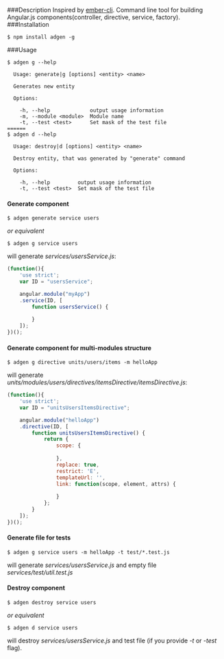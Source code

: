###Description
Inspired by [ember-cli](http://www.ember-cli.com/). Command line tool for building Angular.js components(controller, directive, service, factory).
###Installation
```
$ npm install adgen -g
```
###Usage
```
$ adgen g --help

  Usage: generate|g [options] <entity> <name>

  Generates new entity

  Options:

    -h, --help             output usage information
    -m, --module <module>  Module name
    -t, --test <test>      Set mask of the test file
======
$ adgen d --help

  Usage: destroy|d [options] <entity> <name>

  Destroy entity, that was generated by "generate" command

  Options:

    -h, --help         output usage information
    -t, --test <test>  Set mask of the test file
```
#### Generate component
```
$ adgen generate service users
```
*or equivalent*
```
$ adgen g service users
```
will generate *services/usersService.js*:
```javascript
(function(){
	'use strict';
	var ID = "usersService";

	angular.module("myApp")
	.service(ID, [
		function usersService() {
			
		}
	]);
})();
```
#### Generate component for multi-modules structure
```
$ adgen g directive units/users/items -m helloApp
```
will generate *units/modules/users/directives/itemsDirective/itemsDirective.js*:
```javascript
(function(){
	'use strict';
	var ID = "unitsUsersItemsDirective";

	angular.module("helloApp")
	.directive(ID, [
		function unitsUsersItemsDirective() {
			return {
				scope: {
			
				},
				replace: true,
				restrict: 'E',
				templateUrl: '',
				link: function(scope, element, attrs) {
			
				}
			};
		}
	]);
})();
```
#### Generate file for tests
```
$ adgen g service users -m helloApp -t test/*.test.js
```
will generate *services/usersService.js* and empty file *services/test/util.test.js*
#### Destroy component
```
$ adgen destroy service users
```
*or equivalent*
```
$ adgen d service users
```
will destroy *services/usersService.js* and test file (if you provide *-t* or *-test* flag).

